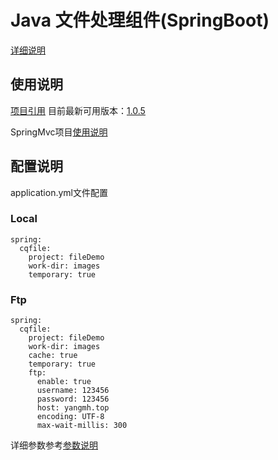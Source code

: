 # Java 文件处理组件(SpringBoot)

[详细说明](https://github.com/wzc789376152/component/blob/master/file/README.md#java-%E6%96%87%E4%BB%B6%E5%A4%84%E7%90%86%E7%BB%84%E4%BB%B6)

## 使用说明
[项目引用](https://search.maven.org/artifact/com.github.wzc789376152/file-springboot-starter)
目前最新可用版本：[1.0.5](https://search.maven.org/artifact/com.github.wzc789376152/file-springboot-starter/1.0.5/jar)

SpringMvc项目[使用说明](https://github.com/wzc789376152/component/blob/master/filespringmvc/README.md#java-%E6%96%87%E4%BB%B6%E5%A4%84%E7%90%86%E7%BB%84%E4%BB%B6springmvc)  

## 配置说明
application.yml文件配置

### Local

    spring:
      cqfile:
        project: fileDemo
        work-dir: images
        temporary: true

### Ftp

    spring:
      cqfile:
        project: fileDemo
        work-dir: images
        cache: true
        temporary: true
        ftp:
          enable: true
          username: 123456
          password: 123456
          host: yangmh.top
          encoding: UTF-8
          max-wait-millis: 300
          
详细参数参考[参数说明](https://github.com/wzc789376152/component/blob/master/file/README.md#%E5%8F%82%E6%95%B0%E8%AF%B4%E6%98%8E)